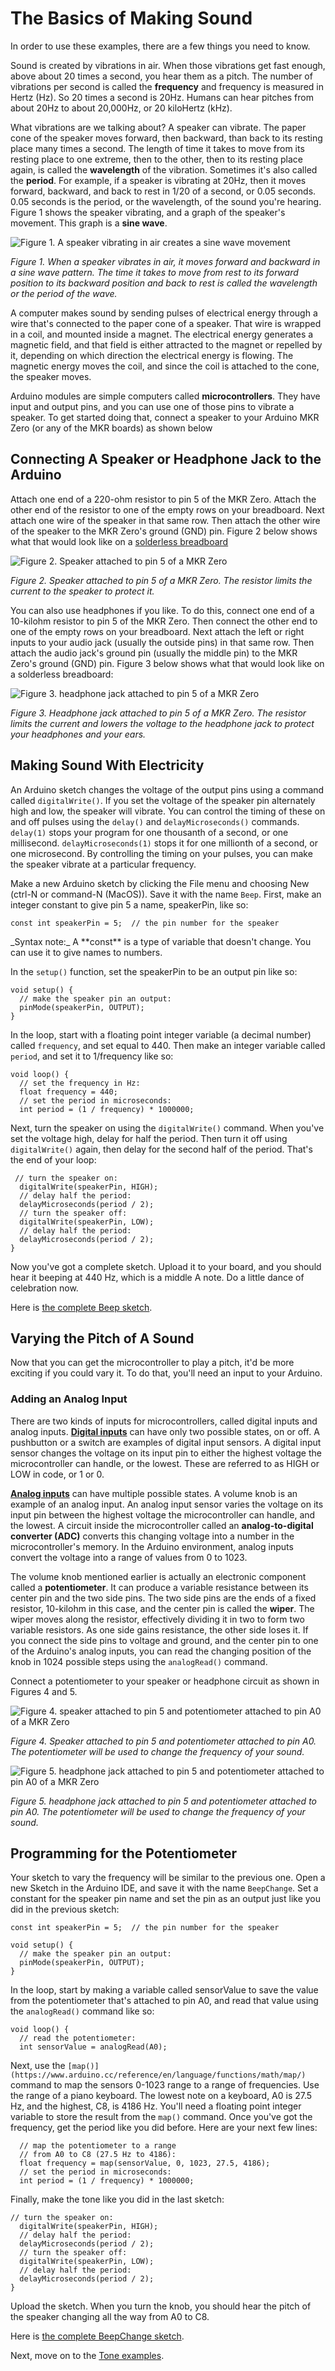 # The Basics of Making Sound

In order to use these examples, there are a few things you need to know. 

Sound is created by vibrations in air. When those vibrations get fast enough, above about 20 times a second, you hear them as a pitch. The number of vibrations per second is called the **frequency** and frequency is measured in Hertz (Hz). So 20 times a second is 20Hz. Humans can hear pitches from about 20Hz to about 20,000Hz, or 20 kiloHertz (kHz).

What vibrations are we talking about? A speaker can vibrate. The paper cone of the speaker moves forward, then backward, than back to its resting place many times a second. The length of time it takes to move from its resting place to one extreme, then to the other, then to its resting place again, is called the **wavelength** of the vibration. Sometimes it's also called the **period**. For example, if a speaker is vibrating at 20Hz, then it moves forward, backward, and back to rest in 1/20 of a second, or 0.05 seconds. 0.05 seconds is the period, or the wavelength, of the sound you're hearing. Figure 1 shows the speaker vibrating, and a graph of the speaker's movement. This graph is a **sine wave**. 

![Figure 1. A speaker vibrating in air creates a sine wave movement](img/sinewave.png)

*Figure 1. When a speaker vibrates in air, it moves forward and backward in a sine wave pattern. The time it takes to move from rest to its forward position to its backward position and back to rest is called the wavelength or the period of the wave.*

A computer makes sound by sending pulses of electrical energy through a wire that's connected to the paper cone of a speaker. That wire is wrapped in a coil, and mounted inside a magnet. The electrical energy generates a magnetic field, and that field is either attracted to the magnet or repelled by it, depending on which direction the electrical energy is flowing. The magnetic energy moves the coil, and since the coil is attached to the cone, the speaker moves.

Arduino modules are simple computers called **microcontrollers**. They have input and output pins, and you can use one of those pins to vibrate a speaker.  To get started doing that, connect a speaker to your Arduino MKR Zero (or any of the MKR boards) as shown below

## Connecting A Speaker or Headphone Jack to the Arduino

Attach one end of a 220-ohm resistor to pin 5 of the MKR Zero. Attach the other end of the resistor to one of the empty rows on your breadboard. Next attach one wire of the speaker in that same row. Then attach the other wire of the speaker to the MKR Zero's ground (GND) pin. Figure 2 below shows what that would look like on a [solderless breadboard](https://itp.nyu.edu/physcomp/labs/labs-electronics/breadboard/)

![Figure 2. Speaker attached to pin 5 of a MKR Zero](img/speaker-circuit_bb.png)

*Figure 2. Speaker attached to pin 5 of a MKR Zero. The resistor limits the current to the speaker to protect it.*

You can also use headphones if you like. To do this, connect one end of a 10-kilohm resistor to pin 5 of the MKR Zero. Then connect the other end to one of the empty rows on your breadboard. Next attach the left or right inputs to your audio jack (usually the outside pins) in that same row. Then attach the audio jack's ground pin (usually the middle pin) to the MKR Zero's ground (GND) pin. Figure 3 below shows what that would look like on a solderless breadboard:

![Figure 3. headphone jack attached to pin 5 of a MKR Zero](img/headphone-circuit_bb.png)

*Figure 3. Headphone jack attached to pin 5 of a MKR Zero. The resistor limits the current and lowers the voltage to the headphone jack to protect your headphones and your ears.*

## Making Sound With Electricity

An Arduino sketch changes the voltage of the output pins using a command called ``digitalWrite()``. If you set the voltage of the speaker pin alternately high and low, the speaker will vibrate. You can control the timing of these on and off pulses using the ``delay()`` and ``delayMicroseconds()`` commands. ``delay(1)`` stops your program for one thousanth of a second, or one millisecond. ``delayMicroseconds(1)`` stops it for one millionth of a second, or one microsecond. By controlling the timing on your pulses, you can make the speaker vibrate at a particular frequency. 

Make a new Arduino sketch by clicking the File menu and choosing New (ctrl-N or command-N (MacOS)). Save it with the name ``Beep``. First, make an integer constant to give pin 5 a name, speakerPin, like so:

````
const int speakerPin = 5;  // the pin number for the speaker
````

<aside>_Syntax note:_ A **const** is a type of variable that doesn't change. You can use it to give names to numbers.</aside>

In the ``setup()`` function, set the speakerPin to be an output pin like so:

````
void setup() {
  // make the speaker pin an output:
  pinMode(speakerPin, OUTPUT);
}
````

In the loop, start with a floating point integer variable (a decimal number) called ``frequency``, and set equal to 440. Then make an integer variable called ``period``, and set it to 1/frequency like so:

````
void loop() {
  // set the frequency in Hz:
  float frequency = 440;
  // set the period in microseconds:
  int period = (1 / frequency) * 1000000;
````

Next, turn the speaker on using the ``digitalWrite()`` command. When you've set the voltage high, delay for half the period. Then turn it off using ``digitalWrite()`` again, then delay for the second half of the period. That's the end of your loop:

````
 // turn the speaker on:
  digitalWrite(speakerPin, HIGH);
  // delay half the period:
  delayMicroseconds(period / 2);
  // turn the speaker off:
  digitalWrite(speakerPin, LOW);
  // delay half the period:
  delayMicroseconds(period / 2);
}
````

Now you've got a complete sketch. Upload it to your board, and you should hear it beeping at 440 Hz, which is a middle A note. Do a little dance of celebration now.

Here is [the complete Beep sketch](https://github.com/tigoe/SoundExamples/blob/master/Tone_examples/Beep/Beep.ino).

## Varying the Pitch of A Sound

Now that you can get the microcontroller to play a pitch, it'd be more exciting if you could vary it. To do that, you'll need an input to your Arduino. 

### Adding an Analog Input
There are two kinds of inputs for microcontrollers, called digital inputs and analog inputs. [**Digital inputs**](https://itp.nyu.edu/physcomp/lessons/microcontrollers/digital-input-output/) can have only two possible states, on or off. A pushbutton or a switch are examples of digital input sensors. A digital input sensor changes the voltage on its input pin to either the highest voltage the microcontroller can handle, or the lowest. These are referred to as HIGH or LOW in code, or 1 or 0.

[**Analog inputs**](https://itp.nyu.edu/physcomp/lessons/microcontrollers/analog-input/) can have multiple possible states. A volume knob is an example of an analog input. An analog input sensor varies the voltage on its input pin between the highest voltage the microcontroller can handle, and the lowest. A circuit inside the microcontroller called an **analog-to-digital converter (ADC)** converts this changing voltage into a number in the microcontroller's memory. In the Arduino environment, analog inputs convert the voltage into a range of values from 0 to 1023. 

The volume knob mentioned earlier is actually an electronic component called a **potentiometer**. It can produce a variable resistance between its center pin and the two side pins. The two side pins are the ends of a fixed  resistor, 10-kilohm in this case, and the center pin is called the **wiper**. The wiper moves along the resistor, effectively dividing it in two to form two variable resistors. As one side gains resistance, the other side loses it. If you connect the side pins to voltage and ground, and the center pin to one of the Arduino's analog inputs, you can read the changing position of the knob in 1024 possible steps using the ``analogRead()`` command. 

Connect a potentiometer to your speaker or headphone circuit as shown in Figures 4 and 5.

![Figure 4. speaker attached to pin 5 and potentiometer attached to pin A0 of a MKR Zero](img/speaker_circuit_potentiometer_bb.png)

*Figure 4. Speaker attached to pin 5 and potentiometer attached to pin A0. The potentiometer will be used to change the frequency of your sound.*

![Figure 5. headphone jack attached to pin 5 and potentiometer attached to pin A0 of a MKR Zero](img/headphone_potentiometer_circuit_bb.png)

*Figure 5. headphone jack attached to pin 5 and potentiometer attached to pin A0. The potentiometer will be used to change the frequency of your sound.*

## Programming for the Potentiometer

Your sketch to vary the frequency will be similar to the previous one. Open a new Sketch in the Arduino IDE, and save it with the name ``BeepChange``. Set a constant for the speaker pin name and set the pin as an output just like you did in the previous sketch:

````
const int speakerPin = 5;  // the pin number for the speaker

void setup() {
  // make the speaker pin an output:
  pinMode(speakerPin, OUTPUT);
}
````

In the loop, start by making a variable called sensorValue to save the value from the potentiometer that's attached to pin A0, and read that value using the ``analogRead()`` command like so:

````
void loop() {
  // read the potentiometer:
  int sensorValue = analogRead(A0);
````

Next, use the ``[map()](https://www.arduino.cc/reference/en/language/functions/math/map/)`` command to map the sensors 0-1023 range to a range of frequencies. Use the range of a piano keyboard. The lowest note on a keyboard, A0 is 27.5 Hz, and the highest, C8, is 4186 Hz. You'll need a floating point integer variable to store the result from the ``map()`` command. Once you've got the frequency, get the period like you did before. Here are your next few lines:

````
  // map the potentiometer to a range
  // from A0 to C8 (27.5 Hz to 4186):
  float frequency = map(sensorValue, 0, 1023, 27.5, 4186);
  // set the period in microseconds:
  int period = (1 / frequency) * 1000000;
````
Finally, make the tone like you did in the last sketch:

````
// turn the speaker on:
  digitalWrite(speakerPin, HIGH);
  // delay half the period:
  delayMicroseconds(period / 2);
  // turn the speaker off:
  digitalWrite(speakerPin, LOW);
  // delay half the period:
  delayMicroseconds(period / 2);
}
````

Upload the sketch. When you turn the knob, you should hear the pitch of the speaker changing all the way from A0 to C8. 

Here is [the complete BeepChange sketch](https://github.com/tigoe/SoundExamples/blob/master/Tone_examples/BeepChange/BeepChange.ino).

Next, move on to the [Tone examples](tone.md).